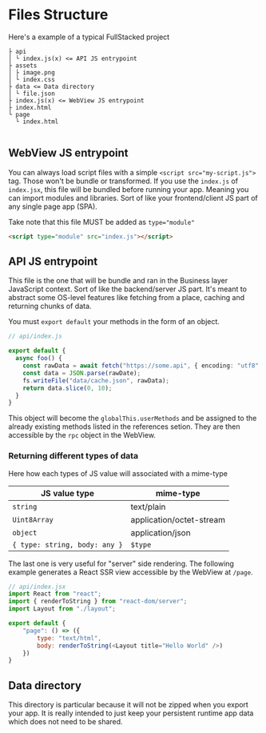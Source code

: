  # Files Structure

Here's a example of a typical FullStacked project

```
├ api
│ └ index.js(x) <= API JS entrypoint
├ assets
│ ├ image.png
│ └ index.css
├ data <= Data directory
│ └ file.json
├ index.js(x) <= WebView JS entrypoint
├ index.html
└ page
  └ index.html
  
```

## WebView JS entrypoint

You can always load script files with a simple `<script src="my-script.js">` tag.
Those won't be bundle or transformed. 
If you use the `index.js` of `index.jsx`, this file will be bundled before running your app. 
Meaning you can import modules and libraries.
Sort of like your frontend/client JS part of any single page app (SPA).


Take note that this file MUST be added as `type="module"`
```html
<script type="module" src="index.js"></script>
```

## API JS entrypoint

This file is the one that will be bundle and ran in the Business layer JavaScript context. 
Sort of like the backend/server JS part.
It's meant to abstract some OS-level features like fetching from a place, caching and returning
chunks of data.

You must `export default` your methods in the form of an object. 

```ts
// api/index.js

export default {
  async foo() {
    const rawData = await fetch("https://some.api", { encoding: "utf8" });
    const data = JSON.parse(rawDate);
    fs.writeFile("data/cache.json", rawData);
    return data.slice(0, 10);
  }
}
```
This object will become the `globalThis.userMethods` and be assigned to the already existing methods 
listed in the references setion. They are then accessible by the `rpc` object in the WebView.

### Returning different types of data

Here how each types of JS value will associated with a mime-type

| JS value type | mime-type |
| -------- | ------- |
| `string` | text/plain |
| `Uint8Array` | application/octet-stream |
| `object` | application/json |
| `{ type: string, body: any }` | `$type` |

The last one is very useful for "server" side rendering. 
The following example generates a React SSR view accessible by the WebView at `/page`.
```js
// api/index.jsx
import React from "react";
import { renderToString } from "react-dom/server";
import Layout from "./layout";

export default {
    "page": () => ({
        type: "text/html",
        body: renderToString(<Layout title="Hello World" />)
    })
}
```

## Data directory

This directory is particular because it will not be zipped when you export your app.
It is really intended to just keep your persistent runtime app data which does not need to be shared.